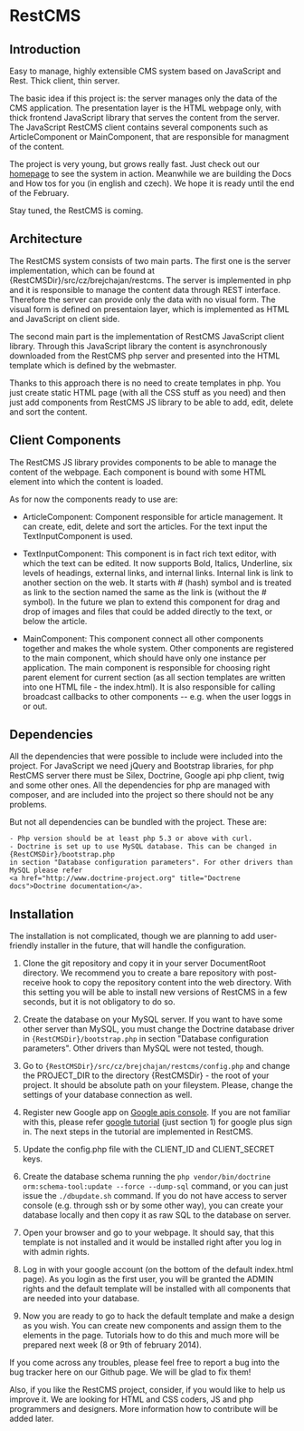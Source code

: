 RestCMS
==================

Introduction
------------------

Easy to manage, highly extensible CMS system based on JavaScript and Rest. Thick client, thin server.

The basic idea if this project is: the server manages only the data of the CMS application.
The presentation layer is the HTML webpage only, with thick frontend JavaScript library that
serves the content from the server. The JavaScript RestCMS client contains several components
such as ArticleComponent or MainComponent, that are responsible for managment of the content.

The project is very young, but grows really fast. Just check out our 
<a href="http://restcms.brejchajan.cz">homepage</a> to see the system in action. Meanwhile we are
building the Docs and How tos for you (in english and czech). We hope it is ready until 
the end of the February.

Stay tuned, the RestCMS is coming.

Architecture
------------------
The RestCMS system consists of two main parts. The first one is the server implementation, 
which can be found at {RestCMSDir}/src/cz/brejchajan/restcms. The server is implemented in 
php and it is responsible to manage the content data through REST interface. Therefore
the server can provide only the data with no visual form. The visual form is defined on
presentaion layer, which is implemented as HTML and JavaScript on client side.

The second main part is the implementation of RestCMS JavaScript client library. Through
this JavaScript library the content is asynchronously downloaded from the RestCMS php server
and presented into the HTML template which is defined by the webmaster.

Thanks to this approach there is no need to create templates in php. You just create 
static HTML page (with all the CSS stuff as you need) and then just add components from
RestCMS JS library to be able to add, edit, delete and sort the content.

Client Components
-----------------
The RestCMS JS library provides components to be able to manage the content of the webpage.
Each component is bound with some HTML element into which the content is loaded.

As for now the components ready to use are:

- ArticleComponent: Component responsible for article management. It can create, edit,
delete and sort the articles. For the text input the TextInputComponent is used.

- TextInputComponent: This component is in fact rich text editor, with which the text
can be edited. It now supports Bold, Italics, Underline, six levels of headings, external
links, and internal links. Internal link is link to another section on the web. It starts
with # (hash) symbol and is treated as link to the section named the same as the link is
(without the # symbol). In the future we plan to extend this component for drag and drop
of images and files that could be added directly to the text, or below the article.

- MainComponent: This component connect all other components together and makes the whole
system. Other components are registered to the main component, which should have only one 
instance per application. The main component is responsible for choosing right parent 
element for current section (as all section templates are written into one HTML file -
the index.html). It is also responsible for calling broadcast callbacks to other 
components -- e.g. when the user loggs in or out.
							
Dependencies
------------------
All the dependencies that were possible to include were included into the project. For JavaScript
we need jQuery and Bootstrap libraries, for php RestCMS server there must be Silex, Doctrine,
Google api php client, twig and some other ones. All the dependencies for php are managed with 
composer, and are included into the project so there should not be any problems.

But not all dependencies can be bundled with the project. These are:
	
	- Php version should be at least php 5.3 or above with curl.
	- Doctrine is set up to use MySQL database. This can be changed in {RestCMSDir}/bootstrap.php
	in section "Database configuration parameters". For other drivers than MySQL please refer
 	<a href="http://www.doctrine-project.org" title="Doctrene docs">Doctrine documentation</a>.
 	
Installation
------------------
The installation is not complicated, though we are planning to add user-friendly installer in
the future, that will handle the configuration.

1) Clone the git repository and copy it in your server DocumentRoot directory. We recommend you
to create a bare repository with post-receive hook to copy the repository content into the web
directory. With this setting you will be able to install new versions of RestCMS in a few seconds,
but it is not obligatory to do so.

2) Create the database on your MySQL server. If you want to have some other server than MySQL,
you must change the Doctrine database driver in ```{RestCMSDir}/bootstrap.php``` in section "Database
configuration parameters". Other drivers than MySQL were not tested, though.

3) Go to ```{RestCMSDir}/src/cz/brejchajan/restcms/config.php``` and change the PROJECT_DIR 
to the directory {RestCMSDir} - the root of your project. It should be absolute path on your
fileystem. Please, change the settings of your database connection as well.

4) Register new Google app on <a href="https://code.google.com/apis/console">Google apis console</a>.
If you are not familiar with this, please refer <a href="https://developers.google.com/+/quickstart/javascript">
google tutorial</a> (just section 1) for google plus sign in. The next steps in the tutorial
are implemented in RestCMS.

5) Update the config.php file with the CLIENT_ID and CLIENT_SECRET keys.

6) Create the database schema running the ```php vendor/bin/doctrine orm:schema-tool:update --force --dump-sql```
command, or you can just issue the ```./dbupdate.sh``` command. If you do not have access to 
server console (e.g. through ssh or by some other way), you can create your database locally
and then copy it as raw SQL to the database on server.

7) Open your browser and go to your webpage. It should say, that this template is not installed
and it would be installed right after you log in with admin rights.

8) Log in with your google account (on the bottom of the default index.html page). As you login
as the first user, you will be granted the ADMIN rights and the default template will be installed
with all components that are needed into your database.

9) Now you are ready to go to hack the default template and make a design as you wish. You can
create new components and assign them to the elements in the page. Tutorials how to do this and
much more will be prepared next week (8 or 9th of february 2014).

If you come across any troubles, please feel free to report a bug into the bug tracker here on our
Github page. We will be glad to fix them!

Also, if you like the RestCMS project, consider, if you would like to help us improve it. We are
looking for HTML and CSS coders, JS and php programmers and designers. More information how to contribute
will be added later.




							


